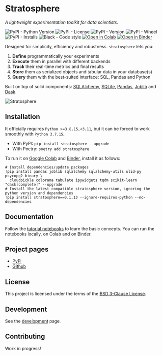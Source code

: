 # Stratosphere

*A lightweight experimentation toolkit for data scientists.*

![PyPI - Python Version](https://img.shields.io/pypi/pyversions/stratosphere)
![PyPI - License](https://img.shields.io/pypi/l/stratosphere)
![PyPI - Version](https://img.shields.io/pypi/v/stratosphere)
![PyPI - Wheel](https://img.shields.io/pypi/wheel/stratosphere)
![PyPI - Installs](https://img.shields.io/pypi/dm/stratosphere)
![Black - Code style](https://img.shields.io/badge/code%20style-black-000000.svg)
[![Open in Colab](https://colab.research.google.com/assets/colab-badge.svg)](https://colab.research.google.com/drive/1dkKBwhm4L_MMoWWtfD0FAFgTFP1BV40c)
[![Open in Binder](https://mybinder.org/badge_logo.svg)](https://mybinder.org/v2/gh/elehcimd/stratosphere/HEAD)

Designed for simplicity, efficiency and robustness. `stratosphere` lets you:

1. **Define** programmatically your experiments
2. **Execute** them in parallel with different backends
3. **Track** their real-time metrics and final results
4. **Store** them as serialized objects and tabular data in your database(s)
5. **Query** them with the best-suited interface: SQL, Pandas and Python

Built on top of solid components: [SQLAlchemy](https://www.sqlalchemy.org/), [SQLite](https://www.sqlite.org/), [Pandas](https://pandas.pydata.org/), [Joblib](https://joblib.readthedocs.io/en/latest/) and [Dask](https://www.dask.org/).

![Stratosphere](https://raw.githubusercontent.com/elehcimd/stratosphere/b6993093ae617b98bcabf5d1d3153a7c3e1383a5/logo.png)

## Installation

It officially requires `Python >=3.8.15,<3.11`, but it can be forced to work smoothly with `Python 3.7.15`.

* With PyPI: `pip install stratosphere --upgrade`
* With Poetry: `poetry add stratosphere`

To run it on [Google Colab](https://colab.research.google.com/) and [Binder](https://mybinder.org/v2/gh/elehcimd/stratosphere/HEAD), install it as follows:

```
# Install dependencies/update packages
!pip install pandas joblib sqlalchemy sqlalchemy-utils ulid-py psycopg2-binary \
  cloudpickle colorama tabulate ipywidgets tqdm scikit-learn "dask[complete]" --upgrade
# Install the latest compatible stratosphere version, ignoring the python version and dependencies
!pip install stratosphere==0.1.13 --ignore-requires-python --no-dependencies
```

## Documentation

Follow the [tutorial notebooks](./notebooks/) to learn the basic concepts.
You can run the notebooks locally, on Colab and on Binder.

## Project pages

* [PyPI](https://pypi.org/project/stratosphere/)
* [Github](https://github.com/elehcimd/stratosphere)

## License

This project is licensed under the terms of the [BSD 3-Clause License](https://github.com/elehcimd/stratosphere/blob/main/LICENSE).

## Development

See the [development](https://github.com/elehcimd/stratosphere/blob/main/DEVELOPMENT.md) page.

## Contributing

Work in progress!
